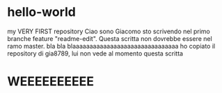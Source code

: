 # hello-world
my VERY FIRST repository
Ciao sono Giacomo sto scrivendo nel primo branche feature "readme-edit". Questa scritta non dovrebbe essere nel ramo master.
bla bla blaaaaaaaaaaaaaaaaaaaaaaaaaaaaaaa
ho copiato il repository di gia8789, lui non vede al momento questa scritta
<h1>WEEEEEEEEEE</h1>
